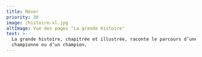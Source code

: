 ```yaml
---
title: Rêver
priority: 30
image: /histoire-xl.jpg
altImage: Vue des pages "La grande histoire"
text: >-
  La grande histoire, chapitrée et illustrée, raconte le parcours d’une
  championne ou d’un champion.
---
```


